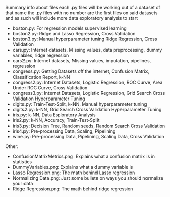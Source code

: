 Summary info about files
each .py files will be working out of a dataset of that name
the .py files with no number are the first files on said datasets
and as such will include more data exploratory analysis to start

- boston.py: For regression models supervised learning
- boston2.py: Ridge and Lasso Regression, Cross Validation
- boston3.py: Manual hyperparameter tuning Ridge Regression, Cross Validation
- cars.py: Internet datasets, Missing values, data preprocessing, dummy variables, ridge regression
- cars2.py: Internet datasets, Missing values, imputation, pipelines, regression
- congress.py: Getting Datasets off the internet, Confusion Matrix, Classification Report, k-NN
- congress2.py: Internet Datasets, Logistic Regression, ROC Curve, Area Under ROC Curve, Cross Validation
- congress3.py: Internet Datasets, Logistic Regression, Grid Search Cross Validation Hyperparameter Tuning
- digits.py: Train-Test-Split, k-NN, Manual hyperparameter tuning
- digits2.py: k-NN, Grid Search Cross Validation Hyperparameter Tuning
- iris.py: k-NN, Data Esploratory Analysis
- iris2.py: k-NN, Accuracy, Train-Test-Split
- iris3.py: Decision Tree, Random seeds, Random Search Cross Validation
- iris4.py: Pre-processing Data, Scaling, Pipelining
- wine.py: Pre-processing Data, Pipelining, Scaling Data, Cross Validation

Other:
- ConfusionMatrixMetrics.png: Explains what a confusion matrix is in statistics
- DummyVariables.png: Explains what a dummy variable is
- Lasso Regression.png: The math behind Lasso regression
- Normalizing Data.png: Just some bullets on ways you should normalize your data
- Ridge Regression.png: The math behind ridge regression
